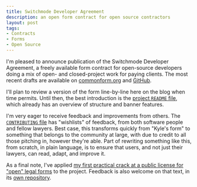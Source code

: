 ```yaml
---
title: Switchmode Developer Agreement
description: an open form contract for open source contractors
layout: post
tags:
- Contracts
- Forms
- Open Source
---
```


I'm pleased to announce publication of the Switchmode Developer Agreement, a freely available form contract for open-source developers doing a mix of open- and closed-project work for paying clients.  The most recent drafts are available on [commonform.org](https://commonform.org/publications/kemitchell/switchmode/latest) and [GitHub](https://github.com/kemitchell/switchmode/releases).

<!--jump-->

I'll plan to review a version of the form line-by-line here on the blog when time permits.  Until then, the best introduction is the [project `README` file](https://github.com/kemitchell/switchmode/blob/master/README.md), which already has an overview of structure and banner features.

I'm very eager to receive feedback and improvements from others.  The [`CONTRIBUTING` file](https://github.com/kemitchell/switchmode/blob/master/CONTRIBUTING.md)  has "wishlists" of feedback, from both software people and fellow lawyers.  Best case, this transforms quickly from "Kyle's form" to something that belongs to the community at large, with due to credit to all those pitching in, however they're able.  Part of rewriting something like this, from scratch, in plain language, is to ensure that users, and not just their lawyers, can read, adapt, and improve it.

As a final note, I've applied [my first practical crack at a public license for "open" legal forms](https://github.com/kemitchell/switchmode/blob/master/LICENSE) to the project.  Feedback is also welcome on that text, in its [own repository](https://github.com/kemitchell/law-form-license).
